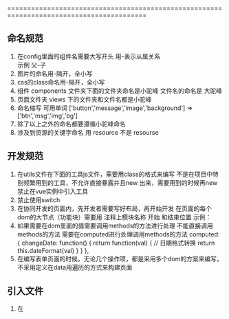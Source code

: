 =========================================================================================
## 命名规范 ##
1. 在config里面的组件名需要大写开头 用-表示从属关系  
   示例
   父-子
2. 图片的命名用-隔开，全小写
3. css的class命名用-隔开，全小写
4. 组件 components 文件夹下面的文件夹命名是小驼峰
   文件名的命名是 大驼峰
5. 页面文件夹 views 下的文件夹和文件名都是小驼峰
6. 命名缩写  可用单词 ['button','message','image','background'] => ['btn','msg','img','bg']
7. 除了以上之外的命名都要遵循小驼峰命名
8. 涉及到资源的关键字命名 用 resource  不是 resourse

## 开发规范 ##
1. 在utils文件在下面的工具js文件，需要用class的格式来编写
   不是在项目中特别频繁用到的工具，不允许直接暴露并且new 出来，需要用到的时候再new
   禁止在vue实例中引入工具
2. 禁止使用switch
3. 在协同开发的页面内，先开发者需要写好布局，再开始开发
   在页面的每个dom的大节点（功能块）需要用 注释上模块名称 开始 和结束位置
   示例：
      <!-- 中间 地图 start -->
      <div class="homepageScreen-center">
        <!-- 统计 start-->
        <div class="homepageScreen-statistics">
          <div class="statistics-content">
            <Statistics :data="equipCountings" />
          </div>
          <div class="statistics-content">
            <Statistics :data="branchesCountings" />
          </div>
          <div class="statistics-content">
            <Statistics :data="equipTrouble" />
          </div>
        </div>
        <!-- 统计 end -->
      </div>
      <!-- 地图 end -->
4. 如果需要在dom里面的值需要调用methods的方法进行处理
   不能直接调用methods的方法
   需要在computed进行处理调用methods的方法
   computed: {
      changeDate: function() {
         return function(val) {
         // 日期格式转换
         return this.dateFormat(val)
         }
      }
   },
5. 在编写表单页面的时候，无论几个操作项，都是采用多个dom的方案来编写，不采用定义在data用遍历的方式来构建页面

## 引入文件 ##
1. 在<script>标签内引入文件用 import，不用 require
   加载文件的路径用@开头 表示在 ../src 文件夹下
   加载组件需要用cmp开头 表示在 ../src/components 文件夹下

## 组件使用规范 ##
1. 页面引入组件规范：组件名用大写
   示例
   import Search from 'cmp/search/Search'

## css规范 ##
1. 引入css文件在style引入
   示例
   <style scoped src='./login.css'>
   这样的话在dom树渲染的时候再加载css，不需要进到页面就加载
   在开发过程中css可以先写在vue页面的style标签内，
   开发调试完成后需要转移到vue文件的同级css文件内
2. 在组件或者页面内使用的样式需要在<style>标签内加上 scoped  
   传送门：https://vue-loader.vuejs.org/guide/scoped-css.html#mixing-local-and-global-styles
   如果需要影响到UI框架的的样式则新开一个<style>标签
   如果只需要影响到本页面的UI组件，需要在UI组件的class前加上本页面的class名，或者是UI组件的父元素的class名，前提是这个class名必须是在父页面或者子组件唯一
3. 非动态行内样式不可以写在行内，，需要对应class在<style>标签内

## video视频组件使用方法
1. 引入组件 import Video from 'cmp/video/video.vue'
2. 在dom上使用组件，传入imei：'123456',imei为String类型
   <Video :imei="imei" /> 

## socket使用说明 ## /src/utils/socket.js  示例： /src/components/globalWarning/GlobalWarning
1. 在construct里面定好开发环境和正式环境的用户名跟用户密码，用于连接socket
2. 开启socket需要传入 订阅频道，订阅频道的dom订阅着对象（订阅频道消息触发会把消息分发给订阅的dom订阅着对象）
3. 退出页面 ， 需要退订socket的对应频道的dom订阅者 ， 如果退订之后这个频道的dom订阅者数组为空，就直接将这个频道删除